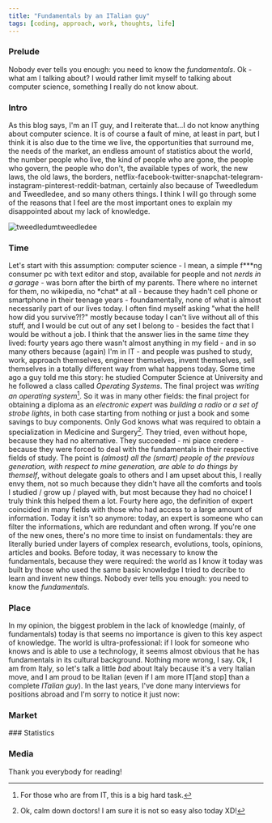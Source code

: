 ```yaml
---
title: "Fundamentals by an ITalian guy"
tags: [coding, approach, work, thoughts, life]
---
```


### Prelude
Nobody ever tells you enough: you need to know the _fundamentals_. Ok - what am I talking about? I would rather limit myself to talking about computer science, something I really do not know about. 

### Intro
As this blog says, I'm an IT guy, and I reiterate that...I do not know anything about computer science. It is of course a fault of mine, at least in part, but I think it is also due to the time we live, the opportunities that surround me, the needs of the market, an endless amount of statistics about the world, the number people who live, the kind of people who are gone, the people who govern, the people who don't, the available types of work, the new laws, the old laws, the borders, netflix-facebook-twitter-snapchat-telegram-instagram-pinterest-reddit-batman, certainly also because of Tweedledum and Tweedledee, and so many others things. 
I think I will go through some of the reasons that I feel are the most important ones to explain my disappointed about my lack of knowledge.

![tweedledumtweedledee](https://i.pinimg.com/originals/3f/d9/fe/3fd9fe930005d271e94ed35a42d62f88.jpg)

### Time
Let's start with this assumption: computer science - I mean, a simple f\*\*\*ng consumer pc with text editor and stop, available for people and not _nerds in a garage_ - was born after the birth of my parents. There where no internet for them, no wikipedia, no \*chat\* at all - because they hadn't cell phone or smartphone in their teenage years - foundamentally, none of what is almost necessarily part of our lives today. I often find myself asking "what the hell! how did you survive?!?" mostly because today I can't live without all of this stuff, and I would be cut out of any set I belong to - besides the fact that I would be without a job.
I think that the answer lies in the same _time_ they lived: fourty years ago there wasn't almost anything in my field - and in so many others because (again) I'm in IT - and people was pushed to study, work, approach themselves, engineer themselves, invent themselves, sell themselves in a totally different way from what happens today. Some time ago a guy told me this story: he studied Computer Science at University and he followed a class called _Operating Systems_. The final project was _writing an operating system_[^os]. So it was in many other fields: the final project for obtaining a diploma as an _electronic expert_ was _building a radio_ or _a set of strobe lights_, in both case starting from nothing or just a book and some savings to buy components. Only God knows what was required to obtain a specialization in Medicine and Surgery[^med]. They tried, even without hope, because they had no alternative. They succeeded - mi piace credere - because they were forced to deal with the fundamentals in their respective fields of study. 
The point is _(almost) all the (smart) people of the previous generation, with respect to mine generation, are able to do things by themself_, without delegate goals to others and I am upset about this, I really envy them, not so much because they didn't have all the comforts and tools I studied / grow up / played with, but most because they had no choice! I truly think this helped them a lot. Fourty here ago, the definition of expert coincided in many fields with those who had access to a large amount of information. Today it isn't so anymore: today, an expert is someone who can filter the informations, which are redundant and often wrong. If you're one of the new ones, there's no more time to insist on fundamentals: they are literally buried under layers of complex research, evolutions, tools, opinions, articles and books. Before today, it was necessary to know the fundamentals, because they were required: the world as I know it today was built by those who used the same basic knowledge I tried to decribe to learn and invent new things.
Nobody ever tells you enough: you need to know the _fundamentals_.

### Place
In my opinion, the biggest problem in the lack of knowledge (mainly, of fundamentals) today is that seems no importance is given to this key aspect of knowledge. The world is ultra-professional: if I look for someone who knows and is able to use a technology, it seems almost obvious that he has fundamentals in its cultural background. Nothing more wrong, I say. Ok, I am from Italy, so let's talk a little _bad_ about Italy because it's a very Italian move, and I am proud to be Italian (even if I am more IT[and stop] than a complete _ITalian guy_). In the last years, I've done many interviews for positions abroad and I'm sorry to notice it just now: 

### Market

### Statistics

### Media

Thank you everybody for reading!

[^os]: For those who are from IT, this is a big hard task. 
[^med]: Ok, calm down doctors! I am sure it is not so easy also today XD!